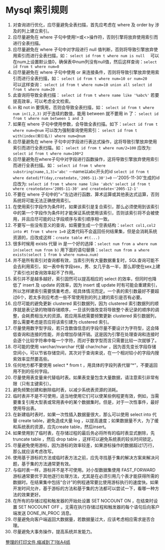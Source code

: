 # Mysql 索引规则

1. 对查询进行优化，应尽量避免全表扫描，首先应考虑在 where 及 order by 涉及的列上建立索引。   
2. 应尽量避免在 where 子句中使用!=或<>操作符，否则引擎将放弃使用索引而进行全表扫描。
3. 应尽量避免在 where 子句中对字段进行 null 值判断，否则将导致引擎放弃使用索引而进行全表扫描，如：
    `select id from t where num is null  `
    可以在num上设置默认值0，确保表中num列没有null值，然后这样查询：`select id from t where num=0`
4. 应尽量避免在 where 子句中使用 or 来连接条件，否则将导致引擎放弃使用索引而进行全表扫描，如：
    `select id from t where num=10 or num=20`  
    可以这样查询：
    `select id from t where num=10 union all select id from t where num=20`
5. 此查询将导致全表扫描：  `select id from t where name like '%abc%'`  若要提高效率，可以考虑全文检索。
6. in 和 not in 要慎用，否则会导致全表扫描，如： `select id from t where num in(1,2,3)`
    对于连续的数值，能用 between 就不要用 in 了：  `select id from t where num between 1 and 3`
7. 如果在 where 子句中使用参数，会导致全表扫描。如下：`select id from t where num=@num`
    可以改为强制查询使用索引：  `select id from t with(index(索引名)) where num=@num`
8. 应尽量避免在 where 子句中对字段进行表达式操作，这将导致引擎放弃使用索引而进行全表扫描。如：
    `select id from t where num/2=100`  应改为:  `select id from t where num=100*2`
9. 应尽量避免在where子句中对字段进行函数操作，这将导致引擎放弃使用索引而进行全表扫描。如：
    `select id from t where substring(name,1,3)='abc'` --name以abc开头的id
    `select id from t where datediff(day,createdate,'2005-11-30')=0` --'2005-11-30'生成的id
    应改为:  `select id from t where name like 'abc%'`
    `select id from t where createdate>='2005-11-30' and createdate<'2005-12-1'`
10. 不要在 where 子句中的“=”左边进行函数、算术运算或其他表达式运算，否则系统将可能无法正确使用索引。
11. 在使用索引字段作为条件时，如果该索引是复合索引，那么必须使用到该索引中的第一个字段作为条件时才能保证系统使用该索引，否则该索引将不会被使用，并且应尽可能的让字段顺序与索引顺序相一致。
12. 不要写一些没有意义的查询，如需要生成一个空表结构：`select col1,col2 into #t from t where 1=0`
    这类代码不会返回任何结果集，但是会消耗系统资源的，应改成这样：`create table #t(...)`
13. 很多时候用 exists 代替 in 是一个好的选择：`select num from a where num in(select num from b)`
    用下面的语句替换：`select num from a where exists(select 1 from b where num=a.num)`
14. 并不是所有索引对查询都有效，当索引列有大量数据重复时，SQL查询可能不会去利用索引，如一表中有字段sex，男、女几乎各一半，那么即使在sex上建了索引也对查询效率起不了作用。
15. 索引并不是越多越好，索引固然可以提高相应的 select 的效率，但同时也降低了 insert 及 update 的效率，因为 insert 或 update 时有可能会重建索引，所以怎样建索引需要慎重考虑，视具体情况而定。一个表的索引数最好不要超过6个，若太多则应考虑一些不常使用到的列上建的索引是否有必要。
16. 应尽可能的避免更新 clustered 索引数据列，因为 clustered 索引数据列的顺序就是表记录的物理存储顺序，一旦该列值改变将导致整个表记录的顺序的调整，会耗费相当大的资源。若应用系统需要频繁更新 clustered 索引数据列，那么需要考虑是否应将该索引建为 clustered 索引。
17. 尽量使用数字型字段，若只含数值信息的字段尽量不要设计为字符型，这会降低查询和连接的性能，并会增加存储开销。这是因为引擎在处理查询和连接时会逐个比较字符串中每一个字符，而对于数字型而言只需要比较一次就够了。
18. 尽可能的使用 varchar/nvarchar 代替 char/nchar ，因为首先变长字段存储空间小，可以节省存储空间，其次对于查询来说，在一个相对较小的字段内搜索效率显然要高些。
19. 任何地方都不要使用 select * from t ，用具体的字段列表代替“*”，不要返回用不到的任何字段。
20. 尽量使用表变量来代替临时表。如果表变量包含大量数据，请注意索引非常有限（只有主键索引）。
21. 避免频繁创建和删除临时表，以减少系统表资源的消耗。
22. 临时表并不是不可使用，适当地使用它们可以使某些例程更有效，例如，当需要重复引用大型表或常用表中的某个数据集时。但是，对于一次性事件，最好使用导出表。
23. 在新建临时表时，如果一次性插入数据量很大，那么可以使用 select into 代替 create table，避免造成大量 log ，以提高速度；如果数据量不大，为了缓和系统表的资源，应先create table，然后insert。
24. 如果使用到了临时表，在存储过程的最后务必将所有的临时表显式删除，先 truncate table ，然后 drop table ，这样可以避免系统表的较长时间锁定。
25. 尽量避免使用游标，因为游标的效率较差，如果游标操作的数据超过1万行，那么就应该考虑改写。
26. 使用基于游标的方法或临时表方法之前，应先寻找基于集的解决方案来解决问题，基于集的方法通常更有效。
27. 与临时表一样，游标并不是不可使用。对小型数据集使用 FAST_FORWARD 游标通常要优于其他逐行处理方法，尤其是在必须引用几个表才能获得所需的数据时。在结果集中包括“合计”的例程通常要比使用游标执行的速度快。如果开发时间允许，基于游标的方法和基于集的方法都可以尝试一下，看哪一种方法的效果更好。
28. 在所有的存储过程和触发器的开始处设置 SET NOCOUNT ON ，在结束时设置 SET NOCOUNT OFF 。无需在执行存储过程和触发器的每个语句后向客户端发送 DONE_IN_PROC 消息。
29. 尽量避免向客户端返回大数据量，若数据量过大，应该考虑相应需求是否合理。
30. 尽量避免大事务操作，提高系统并发能力。

[整理的打印文件,缩减到了1张A4纸](./doc/mysql索引规则.docx)